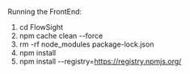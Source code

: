 Running the FrontEnd:
1. cd FlowSight
2. npm cache clean --force
3. rm -rf node_modules package-lock.json
4. npm install
5. npm install --registry=https://registry.npmjs.org/